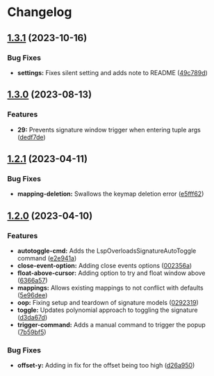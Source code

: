 # Changelog

## [1.3.1](https://github.com/Issafalcon/lsp-overloads.nvim/compare/v1.3.0...v1.3.1) (2023-10-16)


### Bug Fixes

* **settings:** Fixes silent setting and adds note to README ([49c789d](https://github.com/Issafalcon/lsp-overloads.nvim/commit/49c789d477117e64b906a8b5f9f9ce0ec9e0e07e))

## [1.3.0](https://github.com/Issafalcon/lsp-overloads.nvim/compare/v1.2.1...v1.3.0) (2023-08-13)


### Features

* **29:** Prevents signature window trigger when entering tuple args ([dedf7de](https://github.com/Issafalcon/lsp-overloads.nvim/commit/dedf7de90e9762cb9ee44dec8f5d189faa542103))

## [1.2.1](https://github.com/Issafalcon/lsp-overloads.nvim/compare/v1.2.0...v1.2.1) (2023-04-11)


### Bug Fixes

* **mapping-deletion:** Swallows the keymap deletion error ([e5fff62](https://github.com/Issafalcon/lsp-overloads.nvim/commit/e5fff6210c7802e54d1888c4bf8bc50196a2bd14))

## [1.2.0](https://github.com/Issafalcon/lsp-overloads.nvim/compare/v1.1.0...v1.2.0) (2023-04-10)


### Features

* **autotoggle-cmd:** Adds the LspOverloadsSignatureAutoToggle command ([e2e941a](https://github.com/Issafalcon/lsp-overloads.nvim/commit/e2e941aed36ae0677bef65c823d9c600d37928bd))
* **close-event-option:** Adding close events options ([002356a](https://github.com/Issafalcon/lsp-overloads.nvim/commit/002356aac2711535a231322e43bec09893f332b4))
* **float-above-cursor:** Adding option to try and float window above ([6366a57](https://github.com/Issafalcon/lsp-overloads.nvim/commit/6366a57f90d74ccfcf0b64b634a4b8ec84c5f1c6))
* **mappings:** Allows existing mappings to not conflict with defaults ([5e96dee](https://github.com/Issafalcon/lsp-overloads.nvim/commit/5e96dee8138d50580b90dd19b4f4536f64d2ee18))
* **oop:** Fixing setup and teardown of signature models ([0292319](https://github.com/Issafalcon/lsp-overloads.nvim/commit/0292319c11522c480d6326aa462cc454f3d0aa3c))
* **toggle:** Updates polynomial approach to toggling the signature ([d3da67d](https://github.com/Issafalcon/lsp-overloads.nvim/commit/d3da67d109c01fab46b07ec52e5e20b15323907a))
* **trigger-command:** Adds a manual command to trigger the popup ([7b59bf5](https://github.com/Issafalcon/lsp-overloads.nvim/commit/7b59bf568ab5da03542d0d3f470c9753809cd636))


### Bug Fixes

* **offset-y:** Adding in fix for the offset being too high ([d26a950](https://github.com/Issafalcon/lsp-overloads.nvim/commit/d26a950365eebb5f47aae2040162e431fc4729a1))

